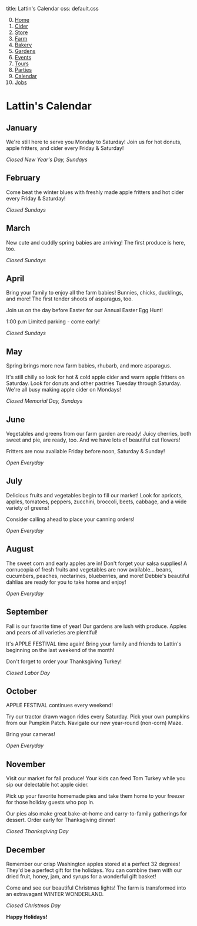 title: Lattin's Calendar
css: default.css

0. [Home](index.html)
1. [Cider](cider.html)
2. [Store](store.html)
3. [Farm](farm.html)
4. [Bakery](bakery.html)
5. [Gardens](gardens.html)
6. [Events](events.html)
7. [Tours](tours.html)
8. [Parties](parties.html)
9. [Calendar](calendar.html)
10. [Jobs](jobs.html)

# Lattin's Calendar

## January

We're still here to serve you Monday to Saturday!
Join us for hot donuts, apple fritters, and cider every Friday & Saturday!

*Closed New Year's Day, Sundays*

## February

Come beat the winter blues with freshly made apple fritters and hot cider every Friday & Saturday!

*Closed Sundays*

## March

New cute and cuddly spring babies are arriving!
The first produce is here, too.

*Closed Sundays*

## April

Bring your family to enjoy all the farm babies!
Bunnies, chicks, ducklings, and more!
The first tender shoots of asparagus, too.

Join us on the day before Easter for our Annual Easter Egg Hunt!

1:00 p.m
Limited parking - come early!

*Closed Sundays*

## May

Spring brings more new farm babies, rhubarb, and more asparagus.

It's still chilly so look for hot & cold apple cider and warm apple fritters on Saturday.
Look for donuts and other pastries Tuesday through Saturday.
We're all busy making apple cider on Mondays!

*Closed Memorial Day, Sundays*

## June

Vegetables and greens from our farm garden are ready!
Juicy cherries, both sweet and pie, are ready, too.
And we have lots of beautiful cut flowers!

Fritters are now available Friday before noon, Saturday & Sunday!

*Open Everyday*

## July

Delicious fruits and vegetables begin to fill our market!
Look for apricots, apples, tomatoes, peppers, zucchini, broccoli, beets, cabbage, and a wide variety of greens!

Consider calling ahead to place your canning orders!

*Open Everyday*

## August

The sweet corn and early apples are in!
Don't forget your salsa supplies!
A cornucopia of fresh fruits and vegetables are now available... beans, cucumbers, peaches, nectarines, blueberries, and more!
Debbie's beautiful dahlias are ready for you to take home and enjoy!

*Open Everyday*

## September

Fall is our favorite time of year!
Our gardens are lush with produce.
Apples and pears of all varieties are plentiful!

It's APPLE FESTIVAL time again!
Bring your family and friends to Lattin's beginning on the last weekend of the month!

Don't forget to order your Thanksgiving Turkey!

*Closed Labor Day*

## October

APPLE FESTIVAL continues every weekend!

Try our tractor drawn wagon rides every Saturday.
Pick your own pumpkins from our Pumpkin Patch.
Navigate our new year-round (non-corn) Maze.

Bring your cameras!

*Open Everyday*

## November

Visit our market for fall produce!
Your kids can feed Tom Turkey while you sip our delectable hot apple cider.

Pick up your favorite homemade pies and take them home to your freezer for those holiday guests who pop in.

Our pies also make great bake-at-home and carry-to-family gatherings for dessert.
Order early for Thanksgiving dinner!

*Closed Thanksgiving Day*

## December

Remember our crisp Washington apples stored at a perfect 32 degrees!
They'd be a perfect gift for the holidays.
You can combine them with our dried fruit, honey, jam, and syrups for a wonderful gift basket!

Come and see our beautiful Christmas lights!
The farm is transformed into an extravagant WINTER WONDERLAND.

*Closed Christmas Day*

**Happy Holidays!**

